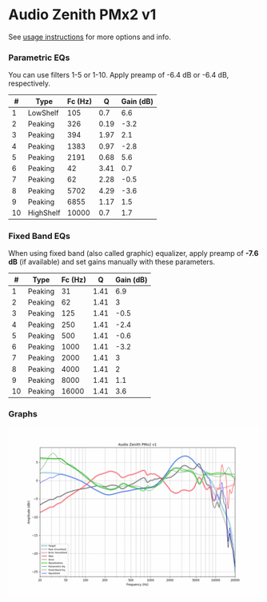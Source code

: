 # Audio Zenith PMx2 v1
See [usage instructions](https://github.com/jaakkopasanen/AutoEq#usage) for more options and info.

### Parametric EQs
You can use filters 1-5 or 1-10. Apply preamp of -6.4 dB or -6.4 dB, respectively.

|   # | Type      |   Fc (Hz) |    Q |   Gain (dB) |
|-----|-----------|-----------|------|-------------|
|   1 | LowShelf  |       105 | 0.7  |         6.6 |
|   2 | Peaking   |       326 | 0.19 |        -3.2 |
|   3 | Peaking   |       394 | 1.97 |         2.1 |
|   4 | Peaking   |      1383 | 0.97 |        -2.8 |
|   5 | Peaking   |      2191 | 0.68 |         5.6 |
|   6 | Peaking   |        42 | 3.41 |         0.7 |
|   7 | Peaking   |        62 | 2.28 |        -0.5 |
|   8 | Peaking   |      5702 | 4.29 |        -3.6 |
|   9 | Peaking   |      6855 | 1.17 |         1.5 |
|  10 | HighShelf |     10000 | 0.7  |         1.7 |

### Fixed Band EQs
When using fixed band (also called graphic) equalizer, apply preamp of **-7.6 dB** (if available) and set gains manually with these parameters.

|   # | Type    |   Fc (Hz) |    Q |   Gain (dB) |
|-----|---------|-----------|------|-------------|
|   1 | Peaking |        31 | 1.41 |         6.9 |
|   2 | Peaking |        62 | 1.41 |         3   |
|   3 | Peaking |       125 | 1.41 |        -0.5 |
|   4 | Peaking |       250 | 1.41 |        -2.4 |
|   5 | Peaking |       500 | 1.41 |        -0.6 |
|   6 | Peaking |      1000 | 1.41 |        -3.2 |
|   7 | Peaking |      2000 | 1.41 |         3   |
|   8 | Peaking |      4000 | 1.41 |         2   |
|   9 | Peaking |      8000 | 1.41 |         1.1 |
|  10 | Peaking |     16000 | 1.41 |         3.6 |

### Graphs
![](./Audio%20Zenith%20PMx2%20v1.png)
